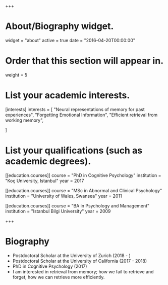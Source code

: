 +++
# About/Biography widget.
widget = "about"
active = true
date = "2016-04-20T00:00:00"

# Order that this section will appear in.
weight = 5

# List your academic interests.
[interests]
  interests = [
    "Neural representations of memory for past experiences",
    "Forgetting Emotional Information",
    "Efficient retrieval from working memory", 
    
  ]

# List your qualifications (such as academic degrees).

[[education.courses]]
  course = "PhD in Cognitive Psychology"
  institution = "Koç University, Istanbul"
  year = 2017

[[education.courses]]
  course = "MSc in Abnormal and Clinical Psychology"
  institution = "University of Wales, Swansea"
  year = 2011

[[education.courses]]
  course = "BA in Psychology and Management"
  institution = "Istanbul Bilgi University"
  year = 2009
 
+++

# Biography

* Postdoctoral Scholar at the University of Zurich (2018 - )
* Postdoctoral Scholar at the University of California (2017 - 2018)
* PhD in Cognitive Psychology (2017)
* I am interested in retrieval from memory; how we fail to retrieve and forget, how we can retrieve more efficiently. 


